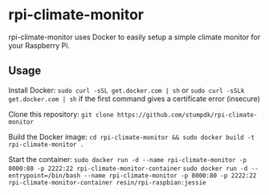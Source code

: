 # rpi-climate-monitor

rpi-climate-monitor uses Docker to easily setup a simple climate monitor for your Raspberry Pi.

## Usage

Install Docker:
```sudo curl -sSL get.docker.com | sh``` or ```sudo curl -sSLk get.docker.com | sh``` if the first command gives a certificate error (insecure)

Clone this repository:
```git clone https://github.com/stumpdk/rpi-climate-monitor```

Build the Docker image:
```cd rpi-climate-monitor && sudo docker build -t rpi-climate-monitor .```

Start the container:
```sudo docker run -d --name rpi-climate-monitor -p 8000:80 -p 2222:22 rpi-climate-monitor-container```
```sudo docker run -d --entrypoint=/bin/bash --name rpi-climate-monitor -p 8000:80 -p 2222:22 rpi-climate-monitor-container resin/rpi-raspbian:jessie```
